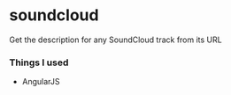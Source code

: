 # soundcloud
Get the description for any SoundCloud track from its URL

### Things I used
- AngularJS
